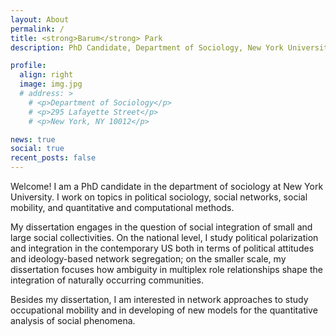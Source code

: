 ```yaml
---
layout: About
permalink: /
title: <strong>Barum</strong> Park
description: PhD Candidate, Department of Sociology, New York University

profile:
  align: right
  image: img.jpg
  # address: >
    # <p>Department of Sociology</p>
    # <p>295 Lafayette Street</p>
    # <p>New York, NY 10012</p>

news: true
social: true
recent_posts: false
---
```


Welcome! I am a PhD candidate in the department of sociology at New York University. I work on topics in political sociology, social networks, social mobility, and quantitative and computational methods. 

My dissertation engages in the question of social integration of small and large social collectivities. On the national level, I study political polarization and integration in the contemporary US both in terms of political attitudes and ideology-based network segregation; on the smaller scale, my dissertation focuses how ambiguity in multiplex role relationships shape the integration of naturally occurring communities. 

Besides my dissertation, I am interested in network approaches to study occupational mobility and in developing of new models for the quantitative analysis of social phenomena.

